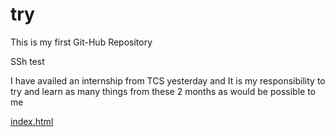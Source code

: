 # try

This is my first Git-Hub Repository

SSh test

I have availed an internship from TCS yesterday and It is my responsibility to try and learn as many things from these 2 months as would be possible to me

[index.html](index.html)
